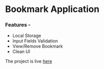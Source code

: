 # Bookmark Application

### Features - 
- Local Storage
- Input Fields Validation
- View/Remove Bookmark
- Clean UI

The project is live [here](https://kashyapkumar-pdf.github.io/Bookmark-application/)
